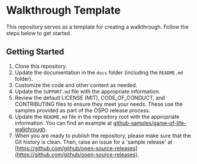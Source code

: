 # Walkthrough Template

This repository serves as a template for creating a walkthrough. Follow the steps below to get started.

## Getting Started

1. Clone this repository.
2. Update the documentation in the `docs` folder (including the `README.md` folder).
3. Customize the code and other content as needed.
4. Update the `SUPPORT.md` file with the appropriate information.
5. Review the default LICENSE (MIT), CODE_OF_CONDUCT, and CONTRIBUTING files to ensure they meet your needs. These use the samples provided as part of the OSPO release process.
6. Update the `README.md` file in the repository root with the appropriate information. You can find an example at [github-samples/game-of-life-walkthrough](https://github.com/github-samples/game-of-life-walkthrough).
7. When you are ready to publish the repository, please make sure that the Git history is clean. Then, raise an issue for a 'sample release' at [https://github.com/github/open-source-releases](https://github.com/github/open-source-releases).
